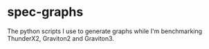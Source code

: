 # spec-graphs

The python scripts I use to generate graphs while I'm benchmarking ThunderX2, Graviton2 and Graviton3.
